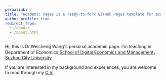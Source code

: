 ```yaml
---
permalink: /
title: "Academic Pages is a ready-to-fork GitHub Pages template for academic personal websites"
author_profile: true
redirect_from: 
  - /about/
  - /about.html
---
```


Hi, this is Dr.Weicheng Wang's personal academic page. I'm teaching in Department of Economics,[School of Digital Economics and Management](https://sdem.szcu.edu.cn/)，[Suzhou City University](https://www.szcu.edu.cn/)

If you are interested in my background and experiences, you are welcome to read through my [C.V.](..\assets\WeichengWang_CV_202409.pdf)

